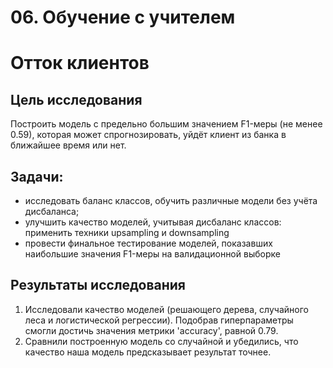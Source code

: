 # 06. Обучение с учителем

# Отток клиентов

## Цель исследования
Построить модель с предельно большим значением F1-меры (не менее 0.59), которая может спрогнозировать, уйдёт клиент из банка в ближайшее время или нет.

## Задачи:
   - исследовать баланс классов, обучить различные модели без учёта дисбаланса;
   - улучшить качество моделей, учитывая дисбаланс классов: применить техники upsampling и downsampling
   - провести финальное тестирование моделей, показавших наибольшие значения F1-меры на валидационной выборке

## Результаты исследования

1. Исследовали качество моделей (решающего дерева, случайного леса и логистической регрессии). Подобрав гиперпараметры смогли достичь значения метрики 'accuracy', равной 0.79.
2. Сравнили построенную модель со случайной и убедились, что качество наша модель предсказывает результат точнее.
